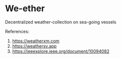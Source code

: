 # We-ether
Decentralized weather-collection on sea-going vessels

References:
1) https://weatherxm.com
2) https://weathersv.app
3) https://ieeexplore.ieee.org/document/10094082
